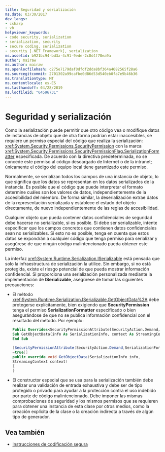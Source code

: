 ```yaml
---
title: Seguridad y serialización
ms.date: 03/30/2017
dev_langs:
- csharp
- vb
helpviewer_keywords:
- code security, serialization
- serialization, security
- secure coding, serialization
- security [.NET Framework], serialization
ms.assetid: b921bc94-bd3a-4c91-9ede-2c8d4f78ea9a
author: mairaw
ms.author: mairaw
ms.openlocfilehash: c275e7179daf0dfdf2dda8bf364a4682565f28a6
ms.sourcegitcommit: 2701302a99cafbe0d86d53d540eb0fa7e9b46b36
ms.translationtype: MT
ms.contentlocale: es-ES
ms.lasthandoff: 04/28/2019
ms.locfileid: "64596731"
---
```

# <a name="security-and-serialization"></a>Seguridad y serialización
Como la serialización puede permitir que otro código vea o modifique datos de instancias de objeto que de otra forma podrían estar inaccesibles, se requiere un permiso especial del código que realiza la serialización: <xref:System.Security.Permissions.SecurityPermission> con la marca <xref:System.Security.Permissions.SecurityPermissionFlag.SerializationFormatter> especificada. De acuerdo con la directiva predeterminada, no se concede este permiso al código descargado de Internet o de la intranet; únicamente el código del equipo local tiene garantizado este permiso.  
  
 Normalmente, se serializan todos los campos de una instancia de objeto, lo que significa que los datos se representan en los datos serializados de la instancia. Es posible que el código que puede interpretar el formato determine cuáles son los valores de datos, independientemente de la accesibilidad del miembro. De forma similar, la deserialización extrae datos de la representación serializada y establece el estado del objeto directamente, de nuevo independientemente de las reglas de accesibilidad.  
  
 Cualquier objeto que pueda contener datos confidenciales de seguridad debe hacerse no serializable, si es posible. Si debe ser serializable, intente especificar que los campos concretos que contienen datos confidenciales sean no serializables. Si esto no es posible, tenga en cuenta que estos datos se expondrán a cualquier código que tenga permiso para serializar y asegúrese de que ningún código malintencionado pueda obtener este permiso.  
  
 La interfaz <xref:System.Runtime.Serialization.ISerializable> está pensada que solo la infraestructura de serialización la utilice. Sin embargo, si no está protegida, existe el riesgo potencial de que pueda mostrar información confidencial. Si proporciona una serialización personalizada mediante la implementación de **ISerializable**, asegúrese de tomar las siguientes precauciones:  
  
- El método <xref:System.Runtime.Serialization.ISerializable.GetObjectData%2A> debe protegerse explícitamente, bien exigiendo que **SecurityPermission** tenga el permiso **SerializationFormatter** especificado o bien asegurándose de que no se publica información confidencial con el resultado del método. Por ejemplo:  
  
    ```vb  
    Public Overrides<SecurityPermissionAttribute(SecurityAction.Demand, SerializationFormatter := True)>  _  
    Sub GetObjectData(info As SerializationInfo, context As StreamingContext)  
    End Sub  
    ```  
  
    ```csharp  
    [SecurityPermissionAttribute(SecurityAction.Demand,SerializationFormatter   
    =true)]  
    public override void GetObjectData(SerializationInfo info,   
    StreamingContext context)  
    {  
    }  
    ```  
  
- El constructor especial que se usa para la serialización también debe realizar una validación de entrada exhaustiva y debe ser de tipo protegido o privado para ayudar a la protección contra el uso indebido por parte de código malintencionado. Debe imponer las mismas comprobaciones de seguridad y los mismos permisos que se requieren para obtener una instancia de esta clase por otros medios, como la creación explícita de la clase o la creación indirecta a través de algún tipo de generador.  
  
## <a name="see-also"></a>Vea también

- [Instrucciones de codificación segura](../../../docs/standard/security/secure-coding-guidelines.md)
